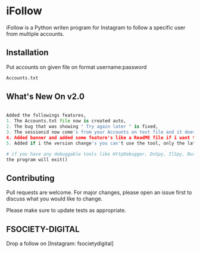 # iFollow

iFollow is a Python writen program for Instagram to follow a specific user from multiple accounts.

## Installation

Put accounts on given file on format username:password

```bash
Accounts.txt
```

## What's New On v2.0

```python

Added the followings features,
1. The Accounts.txt file now is created auto,
2. The bug that was showing " Try again later " is fixed,
3. The sessionid now come's from your Accounts on text file and it does scrape the target info from your account,
4. Added banner and added some feature's like a ReadME file if i want to send a message to all tool users.
5. Added if i the version change's you can't use the tool, only the latest version.

# if you have any debuggable tools like HttpDebugger, DnSpy, IlSpy, BurpSuite etc..
the program will exit()

```

## Contributing
Pull requests are welcome. For major changes, please open an issue first to discuss what you would like to change.

Please make sure to update tests as appropriate.

## FSOCIETY-DIGITAL
Drop a follow on [Instagram: fsocietydigital]

